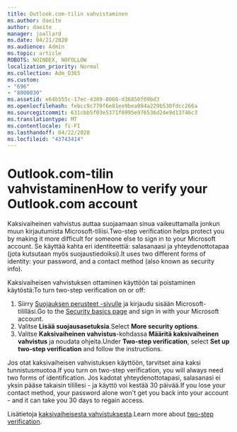 ```yaml
---
title: Outlook.com-tilin vahvistaminen
ms.author: daeite
author: daeite
manager: joallard
ms.date: 04/21/2020
ms.audience: Admin
ms.topic: article
ROBOTS: NOINDEX, NOFOLLOW
localization_priority: Normal
ms.collection: Adm_O365
ms.custom:
- "696"
- "8000030"
ms.assetid: e64b555c-17ec-4389-8068-d36850f09bd3
ms.openlocfilehash: febcc9c770f6e81ee9bea084a229b530fdcc266a
ms.sourcegitcommit: 631cbb5f03e5371f0995e976536d24e9d13746c3
ms.translationtype: MT
ms.contentlocale: fi-FI
ms.lasthandoff: 04/22/2020
ms.locfileid: "43743414"
---
```

# <a name="how-to-verify-your-outlookcom-account"></a><span data-ttu-id="f7d16-102">Outlook.com-tilin vahvistaminen</span><span class="sxs-lookup"><span data-stu-id="f7d16-102">How to verify your Outlook.com account</span></span>

<span data-ttu-id="f7d16-103">Kaksivaiheinen vahvistus auttaa suojaamaan sinua vaikeuttamalla jonkun muun kirjautumista Microsoft-tiliisi.</span><span class="sxs-lookup"><span data-stu-id="f7d16-103">Two-step verification helps protect you by making it more difficult for someone else to sign in to your Microsoft account.</span></span> <span data-ttu-id="f7d16-104">Se käyttää kahta eri identiteettiä: salasanaasi ja yhteydenottotapaa (jota kutsutaan myös suojaustiedoiksi).</span><span class="sxs-lookup"><span data-stu-id="f7d16-104">It uses two different forms of identity: your password, and a contact method (also known as security info).</span></span>
  
<span data-ttu-id="f7d16-105">Kaksivaiheisen vahvistuksen ottaminen käyttöön tai poistaminen käytöstä:</span><span class="sxs-lookup"><span data-stu-id="f7d16-105">To turn two-step verification on or off:</span></span>
  
1. <span data-ttu-id="f7d16-106">Siirry [Suojauksen perusteet -sivulle](https://go.microsoft.com/fwlink/?linkid=842325) ja kirjaudu sisään Microsoft-tililläsi.</span><span class="sxs-lookup"><span data-stu-id="f7d16-106">Go to the [Security basics page](https://go.microsoft.com/fwlink/?linkid=842325) and sign in with your Microsoft account.</span></span>
2. <span data-ttu-id="f7d16-107">Valitse **Lisää suojausasetuksia**.</span><span class="sxs-lookup"><span data-stu-id="f7d16-107">Select **More security options**.</span></span>
3. <span data-ttu-id="f7d16-108">Valitse **Kaksivaiheinen vahvistus**-kohdassa **Määritä kaksivaiheinen vahvistus** ja noudata ohjeita.</span><span class="sxs-lookup"><span data-stu-id="f7d16-108">Under **Two-step verification**, select **Set up two-step verification** and follow the instructions.</span></span>

<span data-ttu-id="f7d16-109">Jos otat kaksivaiheisen vahvistuksen käyttöön, tarvitset aina kaksi tunnistusmuotoa.</span><span class="sxs-lookup"><span data-stu-id="f7d16-109">If you turn on two-step verification, you will always need two forms of identification.</span></span> <span data-ttu-id="f7d16-110">Jos kadotat yhteydenottotapasi, salasanasi ei yksin pääse takaisin tilillesi - ja käyttö voi kestää 30 päivää.</span><span class="sxs-lookup"><span data-stu-id="f7d16-110">If you lose your contact method, your password alone won't get you back into your account - and it can take you 30 days to regain access.</span></span>
  
<span data-ttu-id="f7d16-111">Lisätietoja [kaksivaiheisesta vahvistuksesta](https://go.microsoft.com/fwlink/?linkid=872270).</span><span class="sxs-lookup"><span data-stu-id="f7d16-111">Learn more about [two-step verification](https://go.microsoft.com/fwlink/?linkid=872270).</span></span>
  